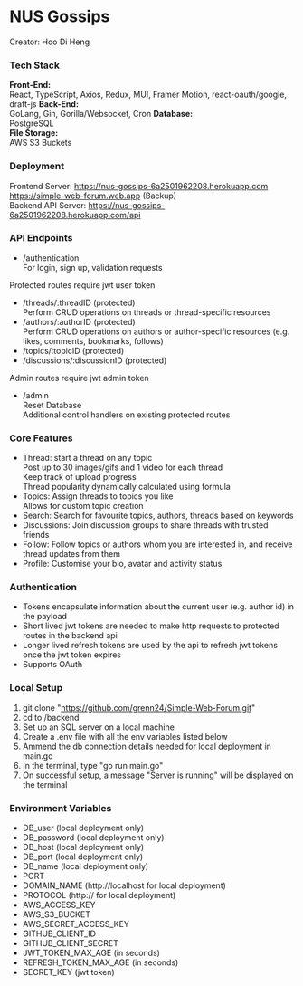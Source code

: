 # NUS Gossips
Creator: Hoo Di Heng  

### Tech Stack  
**Front-End:**  
React, TypeScript, Axios, Redux, MUI, Framer Motion, react-oauth/google, draft-js
**Back-End:**  
GoLang, Gin, Gorilla/Websocket, Cron 
**Database:**   
PostgreSQL  
**File Storage:**  
AWS S3 Buckets

### Deployment  
Frontend Server: https://nus-gossips-6a2501962208.herokuapp.com  
https://simple-web-forum.web.app (Backup)  
Backend API Server: https://nus-gossips-6a2501962208.herokuapp.com/api

### API Endpoints 
- /authentication  
For login, sign up, validation requests

Protected routes require jwt user token
- /threads/:threadID (protected)  
Perform CRUD operations on threads or thread-specific resources
- /authors/:authorID (protected)   
Perform CRUD operations on authors or author-specific resources (e.g. likes, comments, bookmarks, follows)
- /topics/:topicID (protected)  
- /discussions/:discussionID (protected)   

Admin routes require jwt admin token
- /admin  
Reset Database  
Additional control handlers on existing protected routes

### Core Features
- Thread: start a thread on any topic  
Post up to 30 images/gifs and 1 video for each thread  
Keep track of upload progress  
Thread popularity dynamically calculated using formula
- Topics: Assign threads to topics you like  
Allows for custom topic creation
- Search: Search for favourite topics, authors, threads based on keywords
- Discussions: Join discussion groups to share threads with trusted friends
- Follow: Follow topics or authors whom you are interested in, and receive thread updates from them
- Profile: Customise your bio, avatar and activity status

### Authentication
- Tokens encapsulate information about the current user (e.g. author id) in the payload
- Short lived jwt tokens are needed to make http requests to protected routes in the backend api
- Longer lived refresh tokens are used by the api to refresh jwt tokens once the jwt token expires
- Supports OAuth

### Local Setup  
1. git clone "https://github.com/grenn24/Simple-Web-Forum.git"
2. cd to /backend
3. Set up an SQL server on a local machine
4. Create a .env file with all the env variables listed below
5. Ammend the db connection details needed for local deployment in main.go
6. In the terminal, type "go run main.go"
7. On successful setup, a message "Server is running" will be displayed on the terminal

### Environment Variables
- DB_user       (local deployment only)
- DB_password   (local deployment only)
- DB_host       (local deployment only)
- DB_port       (local deployment only)
- DB_name       (local deployment only)
- PORT
- DOMAIN_NAME   (http://localhost for local deployment)
- PROTOCOL      (http:// for local deployment)
- AWS_ACCESS_KEY
- AWS_S3_BUCKET
- AWS_SECRET_ACCESS_KEY
- GITHUB_CLIENT_ID
- GITHUB_CLIENT_SECRET
- JWT_TOKEN_MAX_AGE         (in seconds)
- REFRESH_TOKEN_MAX_AGE     (in seconds)
- SECRET_KEY                (jwt token)

